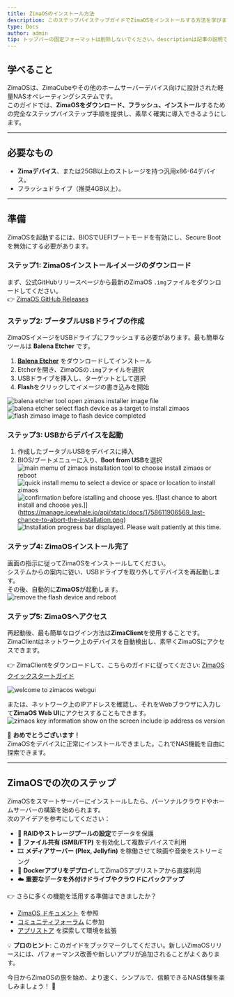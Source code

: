 ```yaml
---
title: ZimaOSのインストール方法  
description: このステップバイステップガイドでZimaOSをインストールする方法を学びましょう。イメージのダウンロード、USBへのフラッシュ、インストール手順、そしてZimaClientまたはIPアドレス経由でのログイン方法を含みます。  
type: Docs  
author: admin  
tip: トップバーの固定フォーマットは削除しないでください。descriptionは記事の説明です。未入力の場合は本文冒頭の段落が自動的に抽出されます。  
---
```


## 学べること
ZimaOSは、ZimaCubeやその他のホームサーバーデバイス向けに設計された軽量NASオペレーティングシステムです。  
このガイドでは、**ZimaOSをダウンロード、フラッシュ、インストール**するための完全なステップバイステップ手順を提供し、素早く確実に導入できるようにします。

---

## 必要なもの
- **Zimaデバイス**、または25GB以上のストレージを持つ汎用x86-64デバイス。  
- フラッシュドライブ（推奨4GB以上）。  

---

## 準備
ZimaOSを起動するには、BIOSでUEFIブートモードを有効にし、Secure Bootを無効にする必要があります。  

### ステップ1: ZimaOSインストールイメージのダウンロード
まず、公式GitHubリリースページから最新のZimaOS `.img`ファイルをダウンロードしてください。  
👉 [ZimaOS GitHub Releases](https://github.com/IceWhaleTech/ZimaOS/releases)

### ステップ2: ブータブルUSBドライブの作成
ZimaOSイメージをUSBドライブにフラッシュする必要があります。最も簡単なツールは **Balena Etcher** です。  

1. [**Balena Etcher**](https://etcher.balena.io/#download-etcher) をダウンロードしてインストール  
2. Etcherを開き、ZimaOSの`.img`ファイルを選択  
3. USBドライブを挿入し、ターゲットとして選択  
4. **Flash**をクリックしてイメージの書き込みを開始  

![balena etcher tool open zimaos installer image file](https://manage.icewhale.io/api/static/docs/1758610770697_open-balenaetcher-and-mount-zimaos-installer-img.png)
![balena etcher select flash device as a target to install zimaos](https://manage.icewhale.io/api/static/docs/1758610775577_select-target-usb-device-for-zimaos-image.png)
![flash zimaso image to flash device completed](https://manage.icewhale.io/api/static/docs/1758610785477_flash-zimaos-installer-img-completed.png)

### ステップ3: USBからデバイスを起動
1. 作成したブータブルUSBをデバイスに挿入  
2. BIOS/ブートメニューに入り、**Boot from USB**を選択  
![main memu of zimaos installation tool to choose install zimaos or reboot](https://manage.icewhale.io/api/static/docs/1758611834229_select-boot-to-install-zimaos.png)
![quick install memu to select a device or space or location to install zimaos](https://manage.icewhale.io/api/static/docs/1758611857595_select-space-to-install-zimaos.png)
![confirmation before istalling and choose yes.](https://manage.icewhale.io/api/static/docs/1758611899595_confirmaton-before-install.png)
![last chance to abort install and choose yes.]](https://manage.icewhale.io/api/static/docs/1758611906569_last-chance-to-abort-the-installation.png)
![Installation progress bar displayed. Please wait patiently at this time.](https://manage.icewhale.io/api/static/docs/1758611912717_installing.png)

### ステップ4: ZimaOSインストール完了
画面の指示に従ってZimaOSをインストールしてください。  
システムからの案内に従い、USBドライブを取り外してデバイスを再起動します。  
その後、自動的に**ZimaOS**が起動します。  
![remove the flash device and reboot](https://manage.icewhale.io/api/static/docs/1758613053107_installation-zimaos-done.png)

### ステップ5: ZimaOSへアクセス
再起動後、最も簡単なログイン方法は**ZimaClient**を使用することです。ZimaClientはネットワーク上のデバイスを自動検出し、素早くZimaOSにアクセスできます。  

👉 ZimaClientをダウンロードして、こちらのガイドに従ってください: [ZimaOS クイックスタートガイド](https://www.zimaspace.com/docs/zimaos/Get-Started)  

![welcome to zimacos webgui](https://manage.icewhale.io/api/static/docs/1758611011147_Zimaos-webUI.png)

または、ネットワーク上のIPアドレスを確認し、それをWebブラウザに入力して**ZimaOS Web UI**にアクセスすることもできます。  
![zimaos key information show on the screen include ip address os version](https://manage.icewhale.io/api/static/docs/1758611045998_zimaos-Information-Display-Interface.png)

🎉 **おめでとうございます！**  
ZimaOSをデバイスに正常にインストールできました。これでNAS機能を自由に探索できます。  

---

## ZimaOSでの次のステップ

ZimaOSをスマートサーバーにインストールしたら、パーソナルクラウドやホームサーバーの構築を始められます。  
次のアイデアを参考にしてください：  

- 🔧 **RAIDやストレージプールの設定**でデータを保護  
- 📂 **ファイル共有 (SMB/FTP)** を有効化して複数デバイスで利用  
- 🎞️ **メディアサーバー (Plex, Jellyfin)** を稼働させて映画や音楽をストリーミング  
- 🐳 **Dockerアプリをデプロイ**してZimaOSアプリストアから直接利用  
- ☁️ **重要なデータを外付けドライブやクラウドにバックアップ**  

👉 さらに多くの機能を活用する準備はできましたか？  
- [ZimaOS ドキュメント](https://github.com/IceWhaleTech/ZimaOS/wiki) を参照  
- [コミュニティフォーラム](https://github.com/IceWhaleTech/ZimaOS/discussions) に参加  
- [アプリストア](https://github.com/IceWhaleTech/ZimaOS) を探索して環境を拡張  

💡 **プロのヒント**: このガイドをブックマークしてください。新しいZimaOSリリースには、パフォーマンス改善や新しいアプリが追加されることがよくあります。  

今日からZimaOSの旅を始め、より速く、シンプルで、信頼できるNAS体験を楽しみましょう！ 🚀
